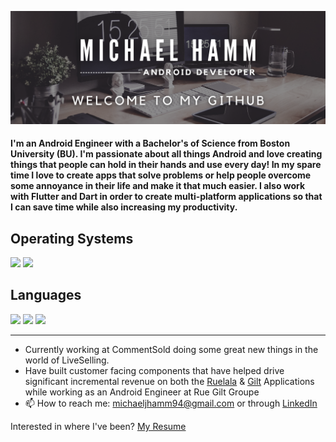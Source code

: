 <p align="center">
  <img src="./welcome.png">
</p>

#### I'm an Android Engineer with a Bachelor's of Science from Boston University (BU). I'm passionate about all things Android and love creating things that people can hold in their hands and use every day! In my spare time I love to create apps that solve problems or help people overcome some annoyance in their life and make it that much easier. I also work with Flutter and Dart in order to create multi-platform applications so that I can save time while also increasing my productivity.

## Operating Systems
<img src="https://img.shields.io/badge/Android-3DDC84?style=for-the-badge&logo=android&logoColor=white" /> <img src="https://img.shields.io/badge/Flutter-5ab3d1?style=for-the-badge&logo=flutter&logoColor=white" />

## Languages
<img src="https://img.shields.io/badge/Kotlin%20-%15b50d.svg?&style=for-the-badge&logo=Kotlin&logoColor=white" /> <img src="https://img.shields.io/badge/Java-15b50d.svg?&style=for-the-badge&logo=Java&logoColor=white" /> <img src="https://img.shields.io/badge/Dart-5ab3d1?style=for-the-badge&logo=Dart&logoColor=white" />

---
- Currently working at CommentSold doing some great new things in the world of LiveSelling.
- Have built customer facing components that have helped drive significant incremental revenue on both the [Ruelala](https://play.google.com/store/apps/details?id=com.retailconvergence.ruelala) & [Gilt](https://play.google.com/store/apps/details?id=com.gilt.android) Applications while working as an Android Engineer at Rue Gilt Groupe
- 📫 How to reach me: michaeljhamm94@gmail.com or through <a href="www.linkedin.com/in/michael-hamm-001"/>LinkedIn</a>

Interested in where I've been? <a href="./Resume-Michael-Hamm.pdf">My Resume</a>

<!---
mjhamm/mjhamm is a ✨ special ✨ repository because its `README.md` (this file) appears on your GitHub profile.
You can click the Preview link to take a look at your changes.
--->

